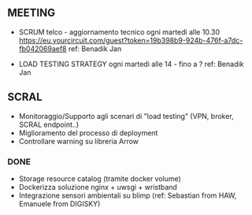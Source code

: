 ## MEETING ##

- SCRUM telco - aggiornamento tecnico
	ogni martedì alle 10.30 
	https://eu.yourcircuit.com/guest?token=19b398b9-924b-476f-a7dc-fb042069aef8
	ref: Benadik Jan

- LOAD TESTING STRATEGY
	ogni martedì alle 14 - fino a ?
	ref: Benadik Jan

## SCRAL ##

- Monitoraggio/Supporto agli scenari di "load testing" (VPN, broker, SCRAL endpoint..)
- Miglioramento del processo di deployment
- Controllare warning su libreria Arrow

### DONE ###
- Storage resource catalog (tramite docker volume)
- Dockerizza soluzione nginx + uwsgi + wristband
- Integrazione sensori ambientali su blimp (ref: Sebastian from HAW, Emanuele from DIGISKY)
